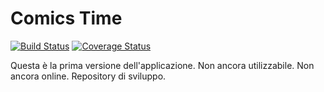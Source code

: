 # Comics Time
[![Build Status](https://secure.travis-ci.org/Blundert/ComicsDates.png?branch=master)](https://travis-ci.org/Blundert/ComicsDates)
[![Coverage Status](https://coveralls.io/repos/Blundert/ComicsDates/badge.svg?branch=master)](https://coveralls.io/r/Blundert/ComicsDates/?branch=master)

Questa è la prima versione dell'applicazione. 
Non ancora utilizzabile. 
Non ancora online. 
Repository di sviluppo.
